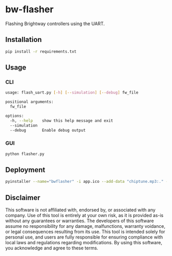 # bw-flasher
Flashing Brightway controllers using the UART.

## Installation
```bash
pip install -r requirements.txt
```

## Usage

### CLI

```bash
usage: flash_uart.py [-h] [--simulation] [--debug] fw_file

positional arguments:
  fw_file

options:
  -h, --help    show this help message and exit
  --simulation
  --debug       Enable debug output
```

### GUI

```bash
python flasher.py
```

## Deployment
```bash
pyinstaller --name="bwflasher" -i app.ico --add-data "chiptune.mp3:." --add-data "app.ico:." --windowed --onefile --strip flasher.py
```

## Disclaimer
This software is not affiliated with, endorsed by, or associated with any company. Use of this tool is entirely at your own risk, as it is provided as-is without any guarantees or warranties. The developers of this software assume no responsibility for any damage, malfunctions, warranty voidance, or legal consequences resulting from its use. This tool is intended solely for personal use, and users are fully responsible for ensuring compliance with local laws and regulations regarding modifications. By using this software, you acknowledge and agree to these terms.
